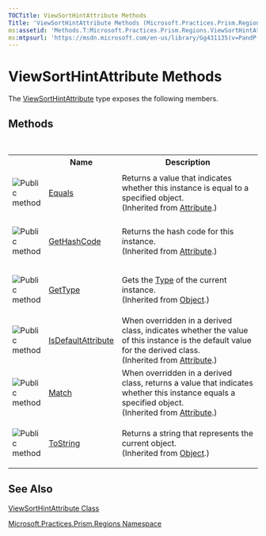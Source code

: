 ```yaml
---
TOCTitle: ViewSortHintAttribute Methods
Title: 'ViewSortHintAttribute Methods (Microsoft.Practices.Prism.Regions)'
ms:assetid: 'Methods.T:Microsoft.Practices.Prism.Regions.ViewSortHintAttribute'
ms:mtpsurl: 'https://msdn.microsoft.com/en-us/library/Gg431135(v=PandP.50)'
---
```


# ViewSortHintAttribute Methods


The [ViewSortHintAttribute](https://msdn.microsoft.com/en-us/library/microsoft.practices.prism.regions.viewsorthintattribute(v=pandp.50)) type exposes the following members.

## Methods
 
<table>
<colgroup>
<col width="10%" />
</colgroup>

<tbody><tr>
<th>
							&nbsp;
						</th>
<th>Name</th>
<th>Description</th>
</tr>
<tr>
<td>

![](https://msdn.microsoft.com/en-us/Gg431135.pubmethod(en-us,PandP.50).gif "Public method")
</td>
<td>
<a href="http://msdn2.microsoft.com/en-us/library/09ds241w" target="_blank">Equals</a>
</td>
<td>
<div>Returns a value that indicates whether this instance is equal to a specified object.</div> (Inherited from <a href="http://msdn2.microsoft.com/en-us/library/e8kc3626" target="_blank">Attribute</a>.)</td>
</tr>
<tr>
<td>

![](https://msdn.microsoft.com/en-us/Gg431135.pubmethod(en-us,PandP.50).gif "Public method")
</td>
<td>
<a href="http://msdn2.microsoft.com/en-us/library/365e1bxs" target="_blank">GetHashCode</a>
</td>
<td>
<div>Returns the hash code for this instance.</div> (Inherited from <a href="http://msdn2.microsoft.com/en-us/library/e8kc3626" target="_blank">Attribute</a>.)</td>
</tr>
<tr>
<td>

![](https://msdn.microsoft.com/en-us/Gg431135.pubmethod(en-us,PandP.50).gif "Public method")
</td>
<td>
<a href="http://msdn2.microsoft.com/en-us/library/dfwy45w9" target="_blank">GetType</a>
</td>
<td>
<div>Gets the <a href="http://msdn2.microsoft.com/en-us/library/42892f65" target="_blank">Type</a> of the current instance.</div> (Inherited from <a href="http://msdn2.microsoft.com/en-us/library/e5kfa45b" target="_blank">Object</a>.)</td>
</tr>
<tr>
<td>

![](https://msdn.microsoft.com/en-us/Gg431135.pubmethod(en-us,PandP.50).gif "Public method")
</td>
<td>
<a href="http://msdn2.microsoft.com/en-us/library/tbkb5x6t" target="_blank">IsDefaultAttribute</a>
</td>
<td>
<div>When overridden in a derived class, indicates whether the value of this instance is the default value for the derived class.</div> (Inherited from <a href="http://msdn2.microsoft.com/en-us/library/e8kc3626" target="_blank">Attribute</a>.)</td>
</tr>
<tr>
<td>

![](https://msdn.microsoft.com/en-us/Gg431135.pubmethod(en-us,PandP.50).gif "Public method")
</td>
<td>
<a href="http://msdn2.microsoft.com/en-us/library/wy7chz44" target="_blank">Match</a>
</td>
<td>
<div>When overridden in a derived class, returns a value that indicates whether this instance equals a specified object.</div> (Inherited from <a href="http://msdn2.microsoft.com/en-us/library/e8kc3626" target="_blank">Attribute</a>.)</td>
</tr>
<tr>
<td>

![](https://msdn.microsoft.com/en-us/Gg431135.pubmethod(en-us,PandP.50).gif "Public method")
</td>
<td>
<a href="http://msdn2.microsoft.com/en-us/library/7bxwbwt2" target="_blank">ToString</a>
</td>
<td>
<div>Returns a string that represents the current object.</div> (Inherited from <a href="http://msdn2.microsoft.com/en-us/library/e5kfa45b" target="_blank">Object</a>.)</td>
</tr>
</tbody>
</table>


## See Also

[ViewSortHintAttribute Class](https://msdn.microsoft.com/en-us/library/microsoft.practices.prism.regions.viewsorthintattribute(v=pandp.50))

[Microsoft.Practices.Prism.Regions Namespace](hhttps://msdn.microsoft.com/en-us/library/microsoft.practices.prism.regions(v=pandp.50))


